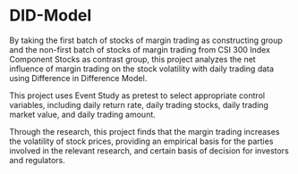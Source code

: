 # DID-Model

By taking the first batch of stocks of margin trading as constructing group and the non-first batch of stocks of margin trading from CSI 300 Index Component Stocks as contrast group, this project analyzes the net influence of margin trading on the stock volatility with daily trading data using Difference in Difference Model. 


This project uses Event Study as pretest to select appropriate control variables, including daily return rate, daily trading stocks, daily trading market value, and daily trading amount.


Through the research, this project finds that the margin trading increases the volatility of stock prices, providing an empirical basis for the parties involved in the relevant research, and certain basis of decision for investors and regulators.
